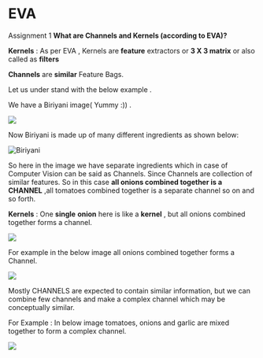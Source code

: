 # EVA
Assignment 1
**What are Channels and Kernels (according to EVA)?**

**Kernels** : As per EVA , Kernels are **feature** extractors or **3 X 3 matrix** or also called as **filters**  
              


   **Channels** are **similar** Feature Bags.

Let us under stand with the below example .

 We have a Biriyani image( Yummy   :)) .


![](https://www.kannammacooks.com/wp-content/uploads/Tamilnadu-muslim-chicken-biriyani.jpg)












Now Biriyani is made up of many different ingredients as shown below:















 
![Biriyani ](https://www.kannammacooks.com/wp-content/uploads/Tamilnadu-muslim-chicken-biriyani-recipe-ingredients.jpg) 

So here in the image we have separate ingredients which in case of Computer Vision can be said as Channels. Since Channels are collection of similar features. So in this case **all onions combined together is a CHANNEL** ,all tomatoes combined together is a separate channel so on and so forth.






**Kernels** : One **single** **onion** here is like a **kernel** , 
but  all onions combined together forms a channel.

![](https://qph.fs.quoracdn.net/main-qimg-5905bb375bdfa4cbd638eb349066991f) 

For example in the below image all onions combined together forms a Channel.

![](https://www.kannammacooks.com/wp-content/uploads/Tamilnadu-muslim-chicken-biriyani-recipe-spices.jpg) 


Mostly CHANNELS are expected to contain similar information, but we can combine few channels and make a complex channel which may be conceptually similar.

For Example : In below image tomatoes, onions and garlic are mixed together to form a complex channel.

![](https://www.kannammacooks.com/wp-content/uploads/Tamilnadu-muslim-chicken-biriyani-recipe-tomato.jpg)
